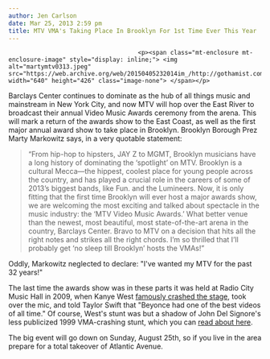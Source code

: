 ```yaml
---
author: Jen Carlson
date: Mar 25, 2013 2:59 pm
title: MTV VMA's Taking Place In Brooklyn For 1st Time Ever This Year
---
```


	
										<p><span class="mt-enclosure mt-enclosure-image" style="display: inline;"> <img alt="martymtv0313.jpeg" src="https://web.archive.org/web/20150405232014im_/http://gothamist.com/attachments/arts_jen/martymtv0313.jpeg" width="640" height="426" class="image-none"> </span></p>

<p>Barclays Center continues to dominate as the hub of all things music and mainstream in New York City, and now MTV will hop over the East River to broadcast their annual Video Music Awards ceremony from the arena. This will mark a return of the awards show to the East Coast, as well as the first major annual award show to take place in Brooklyn. Brooklyn Borough Prez Marty Markowitz says, in a very quotable statement:</p>

<blockquote>&#x201C;From hip-hop to hipsters, JAY Z to MGMT, Brooklyn musicians have a long history of dominating the &#x2018;spotlight&#x2019; on MTV. Brooklyn is a cultural Mecca&#x2014;the hippest, coolest place for young people across the country, and has played a crucial role in the careers of some of 2013&#x2019;s biggest bands, like Fun. and the Lumineers. Now, it is only fitting that the first time Brooklyn will ever host a major awards show, we are welcoming the most exciting and talked about spectacle in the music industry: the &#x2018;MTV Video Music Awards.&#x2019; What better venue than the newest, most beautiful, most state-of-the-art arena in the country, Barclays Center.  Bravo to MTV on a decision that hits all the right notes and strikes all the right chords. I&#x2019;m so thrilled that I&#x2019;ll probably get &#x2018;no sleep till Brooklyn&#x2019; hosts the VMAs!&#x201D;</blockquote>

<p>Oddly, Markowitz neglected to declare: &quot;I&apos;ve wanted my MTV for the past 32 years!&quot; </p>

<p>The last time the awards show was in these parts it was held at Radio City Music Hall in 2009, when Kanye West <a href="https://web.archive.org/web/20150405232014/http://gothamist.com/2009/09/14/after_kanye_west_steals_taylor_swif.php#photo-1">famously crashed the stage</a>, took over the mic, and told Taylor Swift that &quot;Beyonce had one of the best videos of all time.&quot; Of course, West&apos;s stunt was but a shadow of John Del Signore&apos;s less publicized 1999 VMA-crashing stunt, which you can <a href="https://web.archive.org/web/20150405232014/http://www.theawl.com/2009/11/john-del-signore-bite-me-kanye-i-bum-rushed-the-mtv-video-music-awards%E2%80%94ten-years-ago-this-week">read about here</a>.</p>

<p>The big event will go down on Sunday, August 25th, so if you live in the area prepare for a total takeover of Atlantic Avenue.</p>					
										
									
				